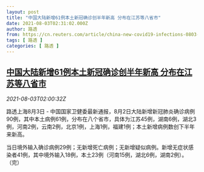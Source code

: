 ```yaml
---
layout: post
title: "中国大陆新增61例本土新冠确诊创半年新高 分布在江苏等八省市"
date: 2021-08-03T02:31:02.000Z
author: 路透
from: https://cn.reuters.com/article/china-new-covid19-infections-0803-idCNKBS2F405A
tags: [ 路透 ]
categories: [ 路透 ]
---
```

<!--1627957862000-->
[中国大陆新增61例本土新冠确诊创半年新高 分布在江苏等八省市](https://cn.reuters.com/article/china-new-covid19-infections-0803-idCNKBS2F405A)
------

<div>
<div><i>2021-08-03T02:00:32Z</i></div><p>路透上海8月3日 - 中国国家卫健委最新通报，8月2日大陆新增新冠肺炎确诊病例90例，其中本土病例61例，分布在八个省市，具体为江苏45例，湖南6例，湖北3例，河南2例，云南2例，北京1例，上海1例，福建1例；本土新增病例数创下半年来新高。</p><p>当日境外输入确诊病例29例；无新增死亡病例；无新增疑似病例。新增无症状感染者41例，其中境外输入18例，本土23例（河南15例，湖北6例，湖南2例）。（完）</p>
</div>
